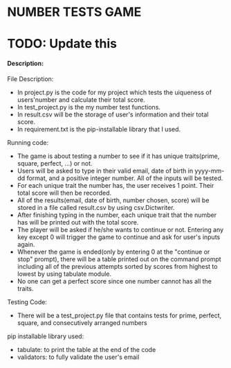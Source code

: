 # NUMBER TESTS GAME

# TODO: Update this

#### Description:
File Description:  
- In project.py is the code for my project which tests the uiqueness of users'number and calculate their total score.  
- In test_project.py is the my number test functions.  
- In result.csv will be the storage of user's information and their total score.  
- In requirement.txt is the pip-installable library that I used.  

Running code:  
- The game is about testing a number to see if it has unique traits(prime, square, perfect, ...) or not.  
- Users will be asked to type in their valid email, date of birth in yyyy-mm-dd format, and a positive integer number. All of the inputs will be tested.  
- For each unique trait the number has, the user receives 1 point. Their total score will then be recorded.  
- All of the results(email, date of birth, number chosen, score) will be stored in a file called result.csv by using csv.Dictwriter.    
- After finishing typing in the number, each unique trait that the number has will be printed out with the total score.  
- The player will be asked if he/she wants to continue or not. Entering any key except 0 will trigger the game to continue and ask for user's inputs again.  
- Whenever the game is ended(only by entering 0 at the "continue or stop" prompt), there will be a table printed out on the command prompt including all of the previous attempts sorted by scores from highest to lowest by using tabulate module.  
- No one can get a perfect score since one number cannot has all the traits.  

Testing Code:  
- There will be a test_project.py file that contains tests for prime, perfect, square, and consecutively arranged numbers

pip installable library used:  
- tabulate: to print the table at the end of the code  
- validators: to fully validate the user's email
